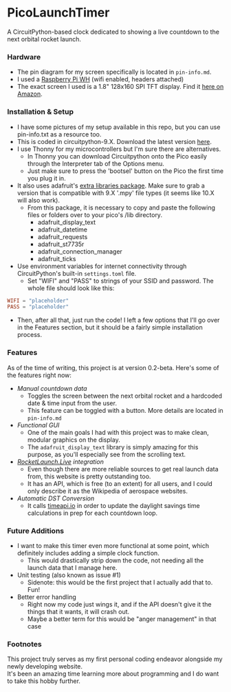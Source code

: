 # PicoLaunchTimer
A CircuitPython-based clock dedicated to showing a live countdown to the next orbital rocket launch.

### Hardware
- The pin diagram for my screen specifically is located in `pin-info.md`.
- I used a [Raspberry Pi WH](https://www.amazon.com/Raspberry-Pi-RP-PICO-WH-Pico-WH/dp/B0C58X9Q77) (wifi enabled, headers attached)
- The exact screen I used is a 1.8" 128x160 SPI TFT display. Find it [here on Amazon](https://a.co/d/0OCU4uG).

### Installation & Setup
- I have some pictures of my setup available in this repo, but you can use pin-info.txt as a resource too.
- This is coded in circuitpython-9.X. Download the latest version [here](https://circuitpython.org/board/raspberry_pi_pico_w/).
- I use Thonny for my microcontrollers but I'm sure there are alternatives.
  - In Thonny you can download Circuitpython onto the Pico easily through the Interpreter tab of the Options menu.
  - Just make sure to press the 'bootsel' button on the Pico the first time you plug it in.
- It also uses adafruit's [extra libraries package](https://circuitpython.org/libraries). Make sure to grab a version that is compatible with 9.X '.mpy' file types (it seems like 10.X will also work).
  - From this package, it is necessary to copy and paste the following files or folders over to your pico's /lib directory.
    - adafruit_display_text
    - adafruit_datetime
    - adafruit_requests
    - adafruit_st7735r
    - adafruit_connection_manager
    - adafruit_ticks
- Use environment variables for internet connectivity through CircuitPython's built-in `settings.toml` file. 
  - Set "WIFI" and "PASS" to strings of your SSID and password. The whole file should look like this:<br>
```toml
WIFI = "placeholder"
PASS = "placeholder"
```
- Then, after all that, just run the code! I left a few options that I'll go over in the Features section, but
  it should be a fairly simple installation process.

### Features
As of the time of writing, this project is at version 0.2-beta. Here's some of the features right now:
- *Manual countdown data*
  - Toggles the screen between the next orbital rocket and a hardcoded date & time input from the user.
  - This feature can be toggled with a button. More details are located in `pin-info.md`
- *Functional GUI*
  - One of the main goals I had with this project was to make clean, modular graphics on the display.
  - The `adafruit_display_text` library is simply amazing for this purpose, as you'll especially see from the scrolling text.
- *[RocketLaunch.Live](https://rocketlaunch.live) integration*
  - Even though there are more reliable sources to get real launch data from, this website is pretty outstanding too.
  - It has an API, which is free (to an extent) for all users, and I could only describe it as the Wikipedia of aerospace websites.
- *Automatic DST Conversion*
  - It calls [timeapi.io](timeapi.io) in order to update the daylight savings time calculations in prep for each countdown loop.

### Future Additions
- I want to make this timer even more functional at some point, which definitely includes adding a simple clock function.
  - This would drastically strip down the code, not needing all the launch data that I manage here.
- Unit testing (also known as issue #1)
  - Sidenote: this would be the first project that I actually add that to. Fun!
- Better error handling
  - Right now my code just wings it, and if the API doesn't give it the things that it wants, it will crash out.
  - Maybe a better term for this would be "anger management" in that case

### Footnotes
This project truly serves as my first personal coding endeavor alongside my newly developing website.<br>
It's been an amazing time learning more about programming and I do want to take this hobby further.